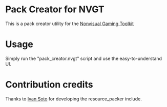# Pack Creator for NVGT
This is a pack creator utility for the [Nonvisual Gaming Toolkit](https://nvgt.gg)

# Usage
Simply run the "pack_creator.nvgt" script and use the easy-to-understand UI.

# Contribution credits
Thanks to [Ivan Soto](https://github.com/ivansoto0) for developing the resource_packer include.
